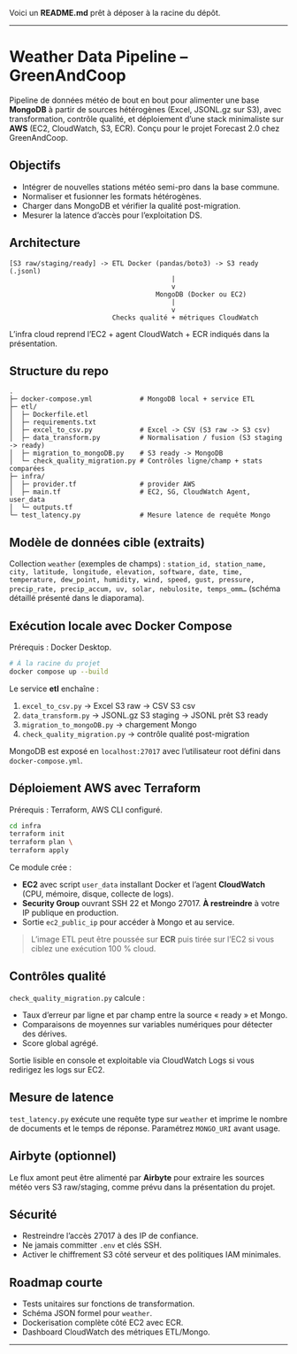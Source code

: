Voici un **README.md** prêt à déposer à la racine du dépôt.

---

# Weather Data Pipeline – GreenAndCoop

Pipeline de données météo de bout en bout pour alimenter une base **MongoDB** à partir de sources hétérogènes (Excel, JSONL.gz sur S3), avec transformation, contrôle qualité, et déploiement d’une stack minimaliste sur **AWS** (EC2, CloudWatch, S3, ECR).
Conçu pour le projet Forecast 2.0 chez GreenAndCoop. 

## Objectifs

* Intégrer de nouvelles stations météo semi-pro dans la base commune. 
* Normaliser et fusionner les formats hétérogènes.
* Charger dans MongoDB et vérifier la qualité post-migration.
* Mesurer la latence d’accès pour l’exploitation DS.

## Architecture

```
[S3 raw/staging/ready] -> ETL Docker (pandas/boto3) -> S3 ready (.jsonl)
                                         |
                                         v
                                     MongoDB (Docker ou EC2)
                                         |
                                         v
                          Checks qualité + métriques CloudWatch
```

L’infra cloud reprend l’EC2 + agent CloudWatch + ECR indiqués dans la présentation. 

## Structure du repo

```
.
├─ docker-compose.yml            # MongoDB local + service ETL
├─ etl/
│  ├─ Dockerfile.etl
│  ├─ requirements.txt
│  ├─ excel_to_csv.py            # Excel -> CSV (S3 raw -> S3 csv)
│  ├─ data_transform.py          # Normalisation / fusion (S3 staging -> ready)
│  ├─ migration_to_mongoDB.py    # S3 ready -> MongoDB
│  └─ check_quality_migration.py # Contrôles ligne/champ + stats comparées
├─ infra/
│  ├─ provider.tf                # provider AWS
│  ├─ main.tf                    # EC2, SG, CloudWatch Agent, user_data
│  └─ outputs.tf
└─ test_latency.py               # Mesure latence de requête Mongo
```

## Modèle de données cible (extraits)

Collection `weather` (exemples de champs) :
`station_id, station_name, city, latitude, longitude, elevation, software, date, time, temperature, dew_point, humidity, wind, speed, gust, pressure, precip_rate, precip_accum, uv, solar, nebulosite, temps_omm…` (schéma détaillé présenté dans le diaporama). 

## Exécution locale avec Docker Compose

Prérequis : Docker Desktop.

```bash
# À la racine du projet
docker compose up --build
```

Le service **etl** enchaîne :

1. `excel_to_csv.py` → Excel S3 raw → CSV S3 csv
2. `data_transform.py` → JSONL.gz S3 staging → JSONL prêt S3 ready
3. `migration_to_mongoDB.py` → chargement Mongo
4. `check_quality_migration.py` → contrôle qualité post-migration

MongoDB est exposé en `localhost:27017` avec l’utilisateur root défini dans `docker-compose.yml`.

## Déploiement AWS avec Terraform

Prérequis : Terraform, AWS CLI configuré.

```bash
cd infra
terraform init
terraform plan \
terraform apply
```

Ce module crée :

* **EC2** avec script `user_data` installant Docker et l’agent **CloudWatch** (CPU, mémoire, disque, collecte de logs).
* **Security Group** ouvrant SSH 22 et Mongo 27017. **À restreindre** à votre IP publique en production.
* Sortie `ec2_public_ip` pour accéder à Mongo et au service.

> L’image ETL peut être poussée sur **ECR** puis tirée sur l’EC2 si vous ciblez une exécution 100 % cloud.

## Contrôles qualité

`check_quality_migration.py` calcule :

* Taux d’erreur par ligne et par champ entre la source « ready » et Mongo.
* Comparaisons de moyennes sur variables numériques pour détecter des dérives.
* Score global agrégé.

Sortie lisible en console et exploitable via CloudWatch Logs si vous redirigez les logs sur EC2.

## Mesure de latence

`test_latency.py` exécute une requête type sur `weather` et imprime le nombre de documents et le temps de réponse. Paramétrez `MONGO_URI` avant usage.

## Airbyte (optionnel)

Le flux amont peut être alimenté par **Airbyte** pour extraire les sources météo vers S3 raw/staging, comme prévu dans la présentation du projet. 

## Sécurité

* Restreindre l’accès 27017 à des IP de confiance.
* Ne jamais committer `.env` et clés SSH.
* Activer le chiffrement S3 côté serveur et des politiques IAM minimales.

## Roadmap courte

* Tests unitaires sur fonctions de transformation.
* Schéma JSON formel pour `weather`.
* Dockerisation complète côté EC2 avec ECR.
* Dashboard CloudWatch des métriques ETL/Mongo.

---
